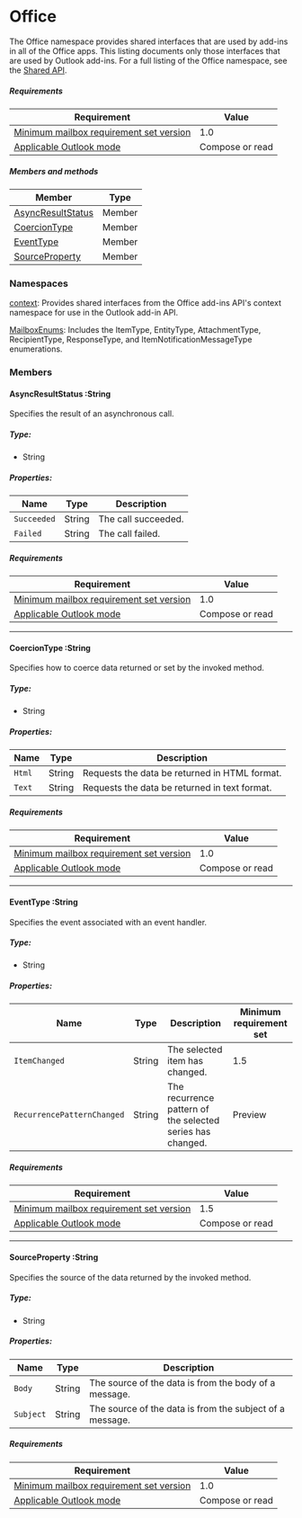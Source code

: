  

# Office

The Office namespace provides shared interfaces that are used by add-ins in all of the Office apps. This listing documents only those interfaces that are used by Outlook add-ins. For a full listing of the Office namespace, see the [Shared API](/javascript/api/office).

##### Requirements

|Requirement| Value|
|---|---|
|[Minimum mailbox requirement set version](/javascript/office/requirement-sets/outlook-api-requirement-sets)| 1.0|
|[Applicable Outlook mode](https://docs.microsoft.com/outlook/add-ins/#extension-points)| Compose or read|

##### Members and methods

| Member | Type |
|--------|------|
| [AsyncResultStatus](#asyncresultstatus-string) | Member |
| [CoercionType](#coerciontype-string) | Member |
| [EventType](#eventtype-string) | Member |
| [SourceProperty](#sourceproperty-string) | Member |

### Namespaces

[context](office.context.md): Provides shared interfaces from the Office add-ins API's context namespace for use in the Outlook add-in API.

[MailboxEnums](/javascript/api/outlook/office.mailboxenums.attachmenttype): Includes the ItemType, EntityType, AttachmentType, RecipientType, ResponseType, and ItemNotificationMessageType enumerations.

### Members

####  AsyncResultStatus :String

Specifies the result of an asynchronous call.

##### Type:

*   String

##### Properties:

|Name| Type| Description|
|---|---|---|
|`Succeeded`| String|The call succeeded.|
|`Failed`| String|The call failed.|

##### Requirements

|Requirement| Value|
|---|---|
|[Minimum mailbox requirement set version](/javascript/office/requirement-sets/outlook-api-requirement-sets)| 1.0|
|[Applicable Outlook mode](https://docs.microsoft.com/outlook/add-ins/#extension-points)| Compose or read|

---

####  CoercionType :String

Specifies how to coerce data returned or set by the invoked method.

##### Type:

*   String

##### Properties:

|Name| Type| Description|
|---|---|---|
|`Html`| String|Requests the data be returned in HTML format.|
|`Text`| String|Requests the data be returned in text format.|

##### Requirements

|Requirement| Value|
|---|---|
|[Minimum mailbox requirement set version](/javascript/office/requirement-sets/outlook-api-requirement-sets)| 1.0|
|[Applicable Outlook mode](https://docs.microsoft.com/outlook/add-ins/#extension-points)| Compose or read|

---

####  EventType :String

Specifies the event associated with an event handler.

##### Type:

*   String

##### Properties:

| Name | Type | Description | Minimum requirement set |
|---|---|---|---|
|`ItemChanged`| String | The selected item has changed. | 1.5 |
|`RecurrencePatternChanged`| String | The recurrence pattern of the selected series has changed. | Preview |

##### Requirements

|Requirement| Value|
|---|---|
|[Minimum mailbox requirement set version](/javascript/office/requirement-sets/outlook-api-requirement-sets)| 1.5 |
|[Applicable Outlook mode](https://docs.microsoft.com/outlook/add-ins/#extension-points)| Compose or read |

---

####  SourceProperty :String

Specifies the source of the data returned by the invoked method.

##### Type:

*   String

##### Properties:

|Name| Type| Description|
|---|---|---|
|`Body`| String|The source of the data is from the body of a message.|
|`Subject`| String|The source of the data is from the subject of a message.|

##### Requirements

|Requirement| Value|
|---|---|
|[Minimum mailbox requirement set version](/javascript/office/requirement-sets/outlook-api-requirement-sets)| 1.0|
|[Applicable Outlook mode](https://docs.microsoft.com/outlook/add-ins/#extension-points)| Compose or read|